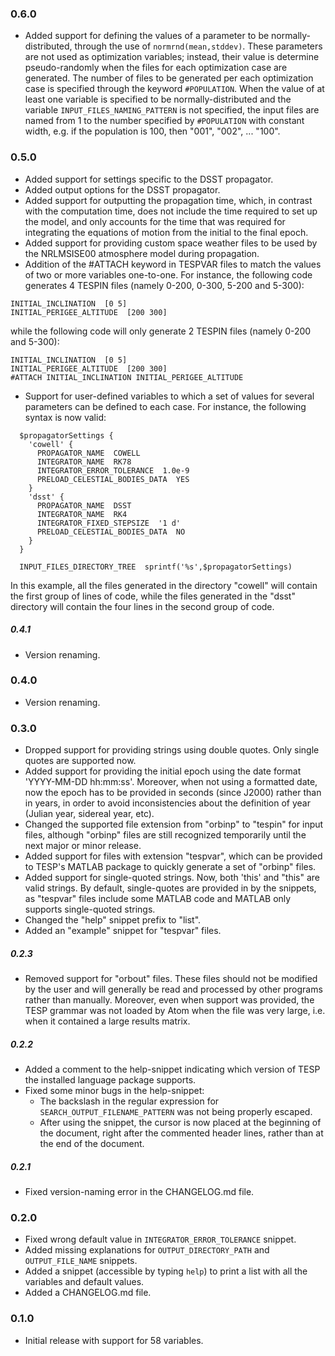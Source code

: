 ### 0.6.0
* Added support for defining the values of a parameter to be normally-distributed, through the use of `normrnd(mean,stddev)`. These parameters are not used as optimization variables; instead, their value is determine pseudo-randomly when the files for each optimization case are generated. The number of files to be generated per each optimization case is specified through the keyword `#POPULATION`. When the value of at least one variable is specified to be normally-distributed and the variable `INPUT_FILES_NAMING_PATTERN` is not specified, the input files are named from 1 to the number specified by `#POPULATION` with constant width, e.g. if the population is 100, then "001", "002", ... "100".

### 0.5.0
* Added support for settings specific to the DSST propagator.
* Added output options for the DSST propagator.
* Added support for outputting the propagation time, which, in contrast with the computation time, does not include the time required to set up the model, and only accounts for the time that was required for integrating the equations of motion from the initial to the final epoch.
* Added support for providing custom space weather files to be used by the NRLMSISE00 atmosphere model during propagation.
* Addition of the #ATTACH keyword in TESPVAR files to match the values of two or more variables one-to-one. For instance, the following code generates 4 TESPIN files (namely 0-200, 0-300, 5-200 and 5-300):
```
INITIAL_INCLINATION  [0 5]
INITIAL_PERIGEE_ALTITUDE  [200 300]
```
while the following code will only generate 2 TESPIN files (namely 0-200 and 5-300):
```
INITIAL_INCLINATION  [0 5]
INITIAL_PERIGEE_ALTITUDE  [200 300]
#ATTACH INITIAL_INCLINATION INITIAL_PERIGEE_ALTITUDE
```
* Support for user-defined variables to which a set of values for several parameters can be defined to each case. For instance, the following syntax is now valid:
```
  $propagatorSettings {
    'cowell' {
      PROPAGATOR_NAME  COWELL
      INTEGRATOR_NAME  RK78
      INTEGRATOR_ERROR_TOLERANCE  1.0e-9
      PRELOAD_CELESTIAL_BODIES_DATA  YES
    }
    'dsst' {
      PROPAGATOR_NAME  DSST
      INTEGRATOR_NAME  RK4
      INTEGRATOR_FIXED_STEPSIZE  '1 d'
      PRELOAD_CELESTIAL_BODIES_DATA  NO
    }
  }

  INPUT_FILES_DIRECTORY_TREE  sprintf('%s',$propagatorSettings)
```
In this example, all the files generated in the directory "cowell" will contain the first group of lines of code, while the files generated in the "dsst" directory will contain the four lines in the second group of code.

##### 0.4.1
* Version renaming.

### 0.4.0
* Version renaming.

### 0.3.0
* Dropped support for providing strings using double quotes. Only single quotes are supported now.
* Added support for providing the initial epoch using the date format 'YYYY-MM-DD hh:mm:ss'. Moreover, when not using a formatted date, now the epoch has to be provided in seconds (since J2000) rather than in years, in order to avoid inconsistencies about the definition of year (Julian year, sidereal year, etc).
* Changed the supported file extension from "orbinp" to "tespin" for input files, although "orbinp" files are still recognized temporarily until the next major or minor release.
* Added support for files with extension "tespvar", which can be provided to TESP's MATLAB package to quickly generate a set of "orbinp" files.
* Added support for single-quoted strings. Now, both 'this' and "this" are valid strings. By default, single-quotes are provided in by the snippets, as "tespvar" files include some MATLAB code and MATLAB only supports single-quoted strings.
* Changed the "help" snippet prefix to "list".
* Added an "example" snippet for "tespvar" files.

##### 0.2.3
* Removed support for "orbout" files. These files should not be modified by the user and will generally be read and processed by other programs rather than manually. Moreover, even when support was provided, the TESP grammar was not loaded by Atom when the file was very large, i.e. when it contained a large results matrix.

##### 0.2.2
* Added a comment to the help-snippet indicating which version of TESP the installed language package supports.
* Fixed some minor bugs in the help-snippet:
  * The backslash in the regular expression for `SEARCH_OUTPUT_FILENAME_PATTERN` was not being properly escaped.
  * After using the snippet, the cursor is now placed at the beginning of the document, right after the commented header lines, rather than at the end of the document.

##### 0.2.1
* Fixed version-naming error in the CHANGELOG.md file.

### 0.2.0
* Fixed wrong default value in `INTEGRATOR_ERROR_TOLERANCE` snippet.
* Added missing explanations for `OUTPUT_DIRECTORY_PATH` and `OUTPUT_FILE_NAME` snippets.
* Added a snippet (accessible by typing `help`) to print a list with all the variables and default values.
* Added a CHANGELOG.md file.

### 0.1.0
* Initial release with support for 58 variables.
